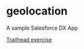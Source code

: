 # geolocation
A sample Salesforce DX App

[Trailhead exercise](https://trailhead.salesforce.com/content/learn/modules/sfdx_app_dev/sfdx_app_dev_create_app)


